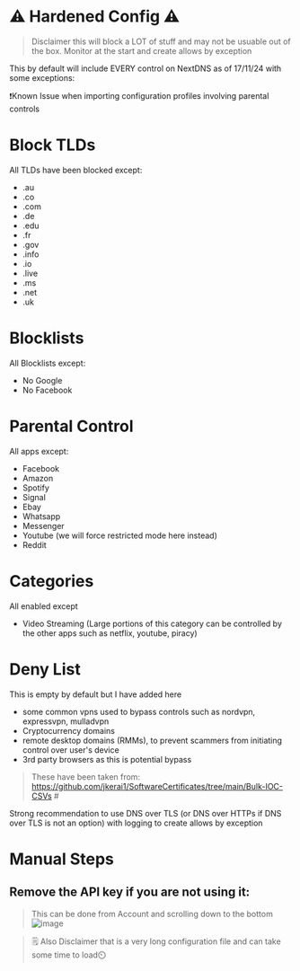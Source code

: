 # ⚠️ Hardened Config ⚠️
> Disclaimer this will block a LOT of stuff and may not be usuable out of the box. Monitor at the start and create allows by exception

This by default will include EVERY control on NextDNS as of 17/11/24 with some exceptions:  

❗Known Issue when importing configuration profiles involving parental controls  

# Block TLDs

All TLDs have been blocked except:

- .au
- .co
- .com
- .de
- .edu
- .fr
- .gov
- .info
- .io
- .live
- .ms
- .net
- .uk

# Blocklists

All Blocklists except:

- No Google
- No Facebook

# Parental Control

All apps except:  

- Facebook
- Amazon
- Spotify
- Signal
- Ebay
- Whatsapp
- Messenger
- Youtube (we will force restricted mode here instead)
- Reddit


# Categories

All enabled except
- Video Streaming (Large portions of this category can be controlled by the other apps such as netflix, youtube, piracy)


# Deny List
This is empty by default but I have added here
- some common vpns used to bypass controls such as nordvpn, expressvpn, mulladvpn
- Cryptocurrency domains
- remote desktop domains (RMMs), to prevent scammers from initiating control over user's device
- 3rd party browsers as this is potential bypass  
> These have been taken from: https://github.com/jkerai1/SoftwareCertificates/tree/main/Bulk-IOC-CSVs  #


Strong recommendation to use DNS over TLS (or DNS over HTTPs if DNS over TLS is not an option) with logging to create allows by exception

# Manual Steps

## Remove the API key if you are not using it:  
> This can be done from Account and scrolling down to the bottom  
![image](https://github.com/user-attachments/assets/57325e82-4dd1-49ee-a889-ace8fbe3540a)


> 🗒️ Also Disclaimer that is a very long configuration file and can take some time to load⏲️  
